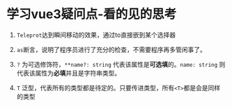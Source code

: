 # 学习vue3疑问点-看的见的思考

1. `Teleprot`达到瞬间移动的效果，通过to直接嵌到某个选择器

2. `as`断言，说明了程序员进行了充分的检查，不需要程序再多管闲事了。

3. `?` 为可选修饰符，`**name?: string` 代表该属性是**可选填**的。`name: string` 则代表该属性为**必填**并且是字符串类型。

4. `T` 泛型，代表所有的类型都是待定的。只要传进类型，所有`<T>`都是会是同样的类型

